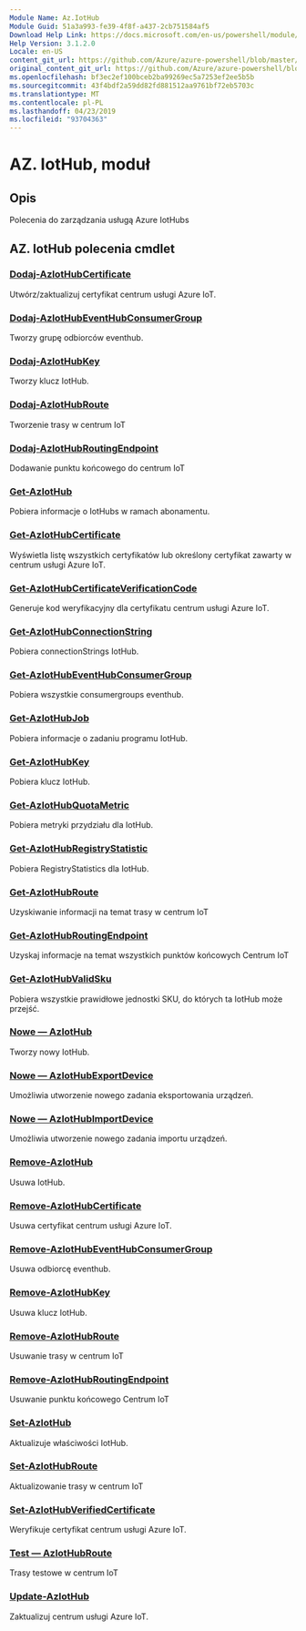 ```yaml
---
Module Name: Az.IotHub
Module Guid: 51a3a993-fe39-4f8f-a437-2cb751584af5
Download Help Link: https://docs.microsoft.com/en-us/powershell/module/az.iothub
Help Version: 3.1.2.0
Locale: en-US
content_git_url: https://github.com/Azure/azure-powershell/blob/master/src/IotHub/IotHub/help/Az.IotHub.md
original_content_git_url: https://github.com/Azure/azure-powershell/blob/master/src/IotHub/IotHub/help/Az.IotHub.md
ms.openlocfilehash: bf3ec2ef100bceb2ba99269ec5a7253ef2ee5b5b
ms.sourcegitcommit: 43f4bdf2a59dd82fd881512aa9761bf72eb5703c
ms.translationtype: MT
ms.contentlocale: pl-PL
ms.lasthandoff: 04/23/2019
ms.locfileid: "93704363"
---
```

# AZ. IotHub, moduł
## Opis
Polecenia do zarządzania usługą Azure IotHubs

## AZ. IotHub polecenia cmdlet
### [Dodaj-AzIotHubCertificate](Add-AzIotHubCertificate.md)
Utwórz/zaktualizuj certyfikat centrum usługi Azure IoT.

### [Dodaj-AzIotHubEventHubConsumerGroup](Add-AzIotHubEventHubConsumerGroup.md)
Tworzy grupę odbiorców eventhub.

### [Dodaj-AzIotHubKey](Add-AzIotHubKey.md)
Tworzy klucz IotHub.

### [Dodaj-AzIotHubRoute](Add-AzIotHubRoute.md)
Tworzenie trasy w centrum IoT

### [Dodaj-AzIotHubRoutingEndpoint](Add-AzIotHubRoutingEndpoint.md)
Dodawanie punktu końcowego do centrum IoT

### [Get-AzIotHub](Get-AzIotHub.md)
Pobiera informacje o IotHubs w ramach abonamentu.

### [Get-AzIotHubCertificate](Get-AzIotHubCertificate.md)
Wyświetla listę wszystkich certyfikatów lub określony certyfikat zawarty w centrum usługi Azure IoT. 

### [Get-AzIotHubCertificateVerificationCode](Get-AzIotHubCertificateVerificationCode.md)
Generuje kod weryfikacyjny dla certyfikatu centrum usługi Azure IoT. 

### [Get-AzIotHubConnectionString](Get-AzIotHubConnectionString.md)
Pobiera connectionStrings IotHub.

### [Get-AzIotHubEventHubConsumerGroup](Get-AzIotHubEventHubConsumerGroup.md)
Pobiera wszystkie consumergroups eventhub.

### [Get-AzIotHubJob](Get-AzIotHubJob.md)
Pobiera informacje o zadaniu programu IotHub.

### [Get-AzIotHubKey](Get-AzIotHubKey.md)
Pobiera klucz IotHub.

### [Get-AzIotHubQuotaMetric](Get-AzIotHubQuotaMetric.md)
Pobiera metryki przydziału dla IotHub.

### [Get-AzIotHubRegistryStatistic](Get-AzIotHubRegistryStatistic.md)
Pobiera RegistryStatistics dla IotHub.

### [Get-AzIotHubRoute](Get-AzIotHubRoute.md)
Uzyskiwanie informacji na temat trasy w centrum IoT

### [Get-AzIotHubRoutingEndpoint](Get-AzIotHubRoutingEndpoint.md)
Uzyskaj informacje na temat wszystkich punktów końcowych Centrum IoT

### [Get-AzIotHubValidSku](Get-AzIotHubValidSku.md)
Pobiera wszystkie prawidłowe jednostki SKU, do których ta IotHub może przejść.

### [Nowe — AzIotHub](New-AzIotHub.md)
Tworzy nowy IotHub.

### [Nowe — AzIotHubExportDevice](New-AzIotHubExportDevice.md)
Umożliwia utworzenie nowego zadania eksportowania urządzeń.

### [Nowe — AzIotHubImportDevice](New-AzIotHubImportDevice.md)
Umożliwia utworzenie nowego zadania importu urządzeń.

### [Remove-AzIotHub](Remove-AzIotHub.md)
Usuwa IotHub.

### [Remove-AzIotHubCertificate](Remove-AzIotHubCertificate.md)
Usuwa certyfikat centrum usługi Azure IoT.

### [Remove-AzIotHubEventHubConsumerGroup](Remove-AzIotHubEventHubConsumerGroup.md)
Usuwa odbiorcę eventhub.

### [Remove-AzIotHubKey](Remove-AzIotHubKey.md)
Usuwa klucz IotHub.

### [Remove-AzIotHubRoute](Remove-AzIotHubRoute.md)
Usuwanie trasy w centrum IoT

### [Remove-AzIotHubRoutingEndpoint](Remove-AzIotHubRoutingEndpoint.md)
Usuwanie punktu końcowego Centrum IoT

### [Set-AzIotHub](Set-AzIotHub.md)
Aktualizuje właściwości IotHub.

### [Set-AzIotHubRoute](Set-AzIotHubRoute.md)
Aktualizowanie trasy w centrum IoT

### [Set-AzIotHubVerifiedCertificate](Set-AzIotHubVerifiedCertificate.md)
Weryfikuje certyfikat centrum usługi Azure IoT. 

### [Test — AzIotHubRoute](Test-AzIotHubRoute.md)
Trasy testowe w centrum IoT

### [Update-AzIotHub](Update-AzIotHub.md)
Zaktualizuj centrum usługi Azure IoT.

